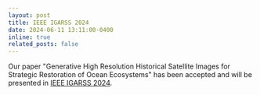 ```yaml
---
layout: post
title: IEEE IGARSS 2024
date: 2024-06-11 13:11:00-0400
inline: true
related_posts: false
---
```


Our paper "Generative High Resolution Historical Satellite Images for Strategic Restoration of Ocean Ecosystems" has been accepted and will be presented in <a href="https://2024.ieeeigarss.org/view_paper.php?PaperNum=5635">IEEE IGARSS 2024</a>.